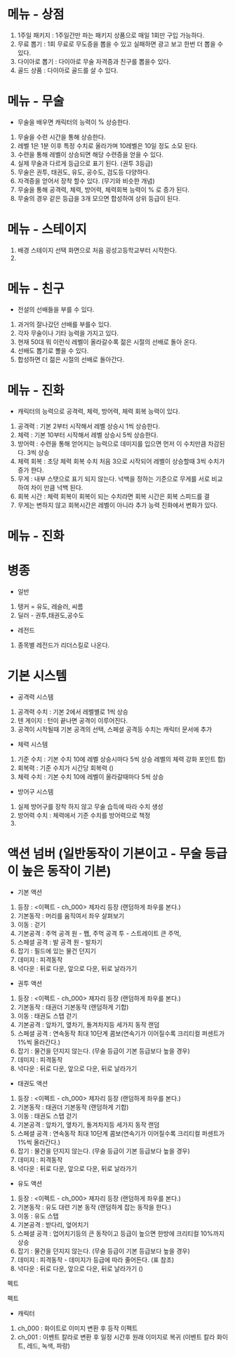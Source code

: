 
# 메뉴 - 상점
1) 1주일 패키지 : 1주일간만 파는 패키지 상품으로 매일 1회만 구입 가능하다.
2) 무료 뽑기 : 1회 무료로 무도증을 뽑을 수 있고 실패하면 광고 보고 한번 더 뽑을 수 있다.
3) 다이아로 뽑기 : 다이아로 무술 자격증과 친구를 뽑을수 있다. 
4) 골드 상품 : 다이아로 골드를 살 수 있다.  
 
# 메뉴 - 무술
- 무술을 배우면 캐릭터의 능력이 % 상승한다. 
1) 무술을 수련 시간을 통해 상승한다. 
2) 레벨 1은 1분 이후 특정 수치로 올라가며 10레벨은 10일 정도 소모 된다.
3) 수련을 통해 레벨이 상승되면 해당 수련증을 얻을 수 있다. 
4) 실제 무술과 다르게 등급으로 표기 된다. (권투 3등급)
5) 무술은 권투, 태권도, 유도, 공수도, 검도등 다양하다.    
6) 자격증을 얻어서 장착 할수 있다. (무기와 비슷한 개념)
7) 무술을 통해 공격력, 체력, 방어력, 체력회복 능력이 % 로 증가 된다.
8) 무술의 경우 같은 등급을 3개 모으면 합성하여 상위 등급이 된다.

# 메뉴 - 스테이지
1) 배경 스테이지 선택 화면으로 처음 굉성고등학교부터 시작한다.
2)  

# 메뉴 - 친구
- 전설의 선배들을 부를 수 있다. 
1) 과거의 잘나갔던 선배를 부를수 있다. 
2) 각자 무술이나 기타 능력을 가지고 있다. 
3) 현재 50대 뭐 이런식 레벨이 올라갈수록 젊은 시절의 선배로 돌아 온다.
4) 선배도 뽑기로 뽈을 수 있다. 
5) 합성하면 더 젊은 시절의 선배로 돌아간다.

# 메뉴 - 진화
- 캐릭터의 능력으로 공격력, 체력, 방어력, 체력 회복 능력이 있다.
1) 공격력 : 기본 2부터 시작해서 레벨 상승시 1씩 상승한다.
2) 체력 : 기본 10부터 시작해서 레벨 상승시 5씩 상승한다.
3) 방어력 : 수련을 통해 얻어지는 능력으로 데미지를 입으면 먼저 이 수치만큼 차감된다. 3씩 상승
4) 체력 회복 : 초당 체력 회복 수치 처음 3으로 시작되어 레벨이 상승할때 3씩 수치가 증가 한다.
5) 무게 : 내부 스탯으로 표기 되지 않는다. 넉백을 정하는 기준으로 무게를 서로 비교하여 차이 만큼 넉백 된다.
6) 회복 시간 : 체력 회복이 회복이 되는 수치라면 회복 시간은 회복 스피드를 결
7) 무게는 변하지 않고 회복시간은 레벨이 아니라 추가 능력 진화에서 변화가 있다.













# 메뉴 - 진화


# 병종
- 일반
1) 탱커 = 유도, 레슬러, 씨름
2) 딜러 - 권투,태권도,공수도
- 레전드
1) 종목별 레전드가 리더스킬로 나온다.


# 기본 시스템
- 공격력 시스템
1) 공격력 수치 : 기본 2에서 레벨별로 1씩 상승 
2) 텐 게이지 : 턴이 끝나면 공격이 이루어진다.
3) 공격이 시작될때 기본 공격의 선택, 스페셜 공격등 수치는 캐릭터 문서에 추가

- 체력 시스템
1) 기준 수치 : 기본 수치 10에 레벨 상승시마다 5씩 상승 레벨의 체력 강화 포인트 합)
2) 회복력 : 기준 수치가 시간당 회복력 ()
3) 체력 수치 : 기본 수치 10에 레벨이 올라갈때마다 5씩 상승

- 방어구 시스템
1) 실제 방어구를 장착 하지 않고 무술 습득에 따라 수치 생성
2) 방어력 수치 : 체력에서 기준 수치를 방어력으로 책정
3) 







# 액션 넘버 (일반동작이 기본이고 - 무술 등급이 높은 동작이 기본)
- 기본 액션
1. 등장 : <이펙트 - ch_000> 제자리 등장 (랜덤하게 좌우를 본다.)
2. 기본동작 : 머리를 움직여서 좌우 살펴보기
3. 이동 : 걷기 
4. 기본공격 : 주먹 공격 원 - 쨉, 주먹 공격 투 - 스트레이트 큰 주먹,  
5. 스페셜 공격 : 발 공격 원 - 발차기
6. 잡기 : 필드에 있는 물건 던지기
7. 데미지 : 피격동작 <ch001>
8. 넉다운 : 뒤로 다운,  앞으로 다운,  뒤로 날라가기


- 권투 액션
1. 등장 : <이펙트 - ch_000> 제자리 등장 (랜덤하게 좌우를 본다.)
2. 기본동작 : 태권더 기본동작 (랜덤하게 기합)
3. 이동 : 태권도 스탭 걷기 
4. 기본공격 : 앞차기, 옆차기, 돌겨차지등 세가지 동작 랜덤  
5. 스페셜 공격 : 연속동작 최대 10단계 콤보(연속기가 이어질수록 크리티컬 퍼센트가 1%씩 올라간다.)
6. 잡기 : 물건을 던지지 않는다. (무술 등급이 기본 등급보다 높을 경우)
7. 데미지 : 피격동작 <ch001>
8. 넉다운 : 뒤로 다운,  앞으로 다운,  뒤로 날라가기  
  
  
- 태권도 액션
1. 등장 : <이펙트 - ch_000> 제자리 등장 (랜덤하게 좌우를 본다.)
2. 기본동작 : 태권더 기본동작 (랜덤하게 기합)
3. 이동 : 태권도 스탭 걷기 
4. 기본공격 : 앞차기, 옆차기, 돌겨차지등 세가지 동작 랜덤  
5. 스페셜 공격 : 연속동작 최대 10단계 콤보(연속기가 이어질수록 크리티컬 퍼센트가 1%씩 올라간다.)
6. 잡기 : 물건을 던지지 않는다. (무술 등급이 기본 등급보다 높을 경우)
7. 데미지 : 피격동작 <ch001>
8. 넉다운 : 뒤로 다운,  앞으로 다운,  뒤로 날라가기

- 유도 액션
1. 등장 : <이펙트 - ch_000> 제자리 등장 (랜덤하게 좌우를 본다.)
2. 기본동작 : 유도 대련 기본 동작 (랜덤하게 잡는 동작을 한다.)
3. 이동 : 유도 스탭 
4. 기본공격 : 받다리, 엎어치기  
5. 스페셜 공격 : 업어치기등의 큰 동작이고 등급이 높으면 한방에 크리티컬 10%까지 상승
6. 잡기 : 물건을 던지지 않는다. (무술 등급이 기본 등급보다 높을 경우)
7. 데미지 : 피격동작 <ch001> - 데미지가 등급에 따라 줄어든다. (표 참조)
8. 넉다운 : 뒤로 다운,  앞으로 다운,  뒤로 날라가기 ()



펙트

펙트
- 캐릭터
1) ch_000 : 화이트로 이미지 변환 후 등작 이펙트 
2) ch_001 : 이벤트 칼라로 변환 후 일정 시간후 원래 이미지로 복귀 (이벤트 칼라 화이트, 레드, 녹색, 파랑)

